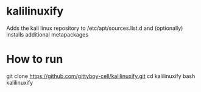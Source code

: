 # kalilinuxify
 Adds the kali linux repository to /etc/apt/sources.list.d and (optionally) installs additional metapackages
# How to run
 git clone https://github.com/gittyboy-cell/kalilinuxify.git
 cd kalilinuxify
 bash kalilinuxify
